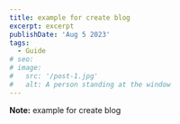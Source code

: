 ```yaml
---
title: example for create blog
excerpt: excerpt
publishDate: 'Aug 5 2023'
tags:
  - Guide
# seo:
# image:
#   src: '/post-1.jpg'
#   alt: A person standing at the window
---
```


**Note:** example for create blog

